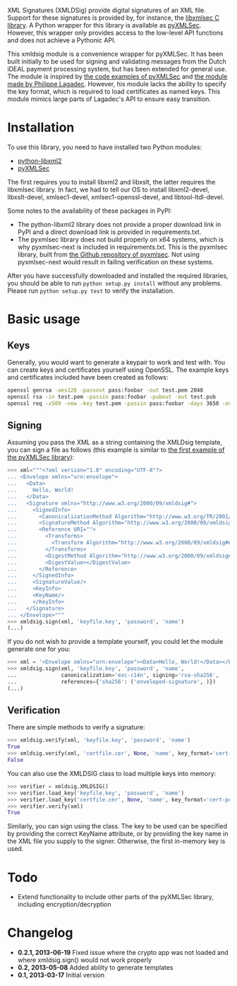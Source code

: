 XML Signatures (XMLDSig) provide digital signatures of an XML file. Support for these signatures is provided by, for instance, the [libxmlsec C library](http://www.aleksey.com/xmlsec/). A Python wrapper for this library is available as [pyXMLSec](http://pyxmlsec.labs.libre-entreprise.org/index.php?section=home). However, this wrapper only provides access to the low-level API functions and does not achieve a Pythonic API.

This xmldsig module is a convenience wrapper for pyXMLSec. It has been built initially to be used for signing and validating messages from the Dutch iDEAL payment processing system, but has been extended for general use. The module is inspired by [the code examples of pyXMLSec](http://pyxmlsec.labs.libre-entreprise.org/index.php?section=examples) and [the module made by Philippe Lagadec](http://www.decalage.info/python/pyxmldsig). However, his module lacks the ability to specify the key format, which is required to load certificates as named keys. This module mimics large parts of Lagadec's API to ensure easy transition.

Installation
============
To use this library, you need to have installed two Python modules:

* [python-libxml2](http://xmlsoft.org/python.html)
* [pyXMLSec](http://pyxmlsec.labs.libre-entreprise.org/)

The first requires you to install libxml2 and libxslt, the latter requires the libxmlsec library. In fact, we had to tell our OS to install libxml2-devel, libxslt-devel, xmlsec1-devel, xmlsec1-openssl-devel, and libtool-ltdl-devel.

Some notes to the availability of these packages in PyPI:

* The python-libxml2 library does not provide a proper download link in PyPI and a direct download link is provided in requirements.txt. 
* The pyxmlsec library does not build properly on x64 systems, which is why pyxmlsec-next is included in requirements.txt. This is the pyxmlsec library, built from [the Github repository of pyxmlsec](https://github.com/dnet/pyxmlsec). Not using pyxmlsec-next would result in failing verification on these systems.

After you have successfully downloaded and installed the required libraries, you should be able to run `python setup.py install` without any problems. Please run `python setup.py test` to verify the installation.


Basic usage
===========

Keys
----
Generally, you would want to generate a keypair to work and test with. You can create keys and certificates yourself using OpenSSL. The example keys and certificates included have been created as follows:

```bash
openssl genrsa -aes128 -passout pass:foobar -out test.pem 2048                     # private key
openssl rsa -in test.pem -passin pass:foobar -pubout -out test.pub                 # public key
openssl req -x509 -new -key test.pem -passin pass:foobar -days 3650 -out test.cer  # self-signed x509 certificate
```


Signing
-------
Assuming you pass the XML as a string containing the XMLDsig template, you can sign a file as follows (this example is similar to [the first example of the pyXMLSec library](http://pyxmlsec.labs.libre-entreprise.org/index.php?section=examples&id=1)):

```python
>>> xml="""<?xml version="1.0" encoding="UTF-8"?>
... <Envelope xmlns="urn:envelope">
...   <Data>
...     Hello, World!
...   </Data>
...   <Signature xmlns="http://www.w3.org/2000/09/xmldsig#">
...     <SignedInfo>
...       <CanonicalizationMethod Algorithm="http://www.w3.org/TR/2001/REC-xml-c14n-20010315" />
...       <SignatureMethod Algorithm="http://www.w3.org/2000/09/xmldsig#rsa-sha1" />
...       <Reference URI="">
...         <Transforms>
...           <Transform Algorithm="http://www.w3.org/2000/09/xmldsig#enveloped-signature" />
...         </Transforms>
...         <DigestMethod Algorithm="http://www.w3.org/2000/09/xmldsig#sha1" />
...         <DigestValue></DigestValue>
...       </Reference>
...     </SignedInfo>
...     <SignatureValue/>
...     <KeyInfo>
...     <KeyName/>
...     </KeyInfo>
...   </Signature>
... </Envelope>"""
>>> xmldsig.sign(xml, 'keyfile.key', 'password', 'name')
(...)
```

If you do not wish to provide a template yourself, you could let the module generate one for you:

```python
>>> xml = '<Envelope xmlns="urn:envelope"><Data>Hello, World!</Data></Envelope>'
>>> xmldsig.sign(xml, 'keyfile.key', 'password', 'name', 
...              canonicalization='exc-c14n', signing='rsa-sha256',
...              references={'sha256': ('enveloped-signature', )})
(...)
```

Verification
------------

There are simple methods to verify a signature:

```python
>>> xmldsig.verify(xml, 'keyfile.key', 'password', 'name')
True
>>> xmldsig.verify(xml, 'certfile.cer', None, 'name', key_format='cert-pem')
False
```

You can also use the XMLDSIG class to load multiple keys into memory:

```python
>>> verifier = xmldsig.XMLDSIG()
>>> verifier.load_key('keyfile.key', 'password', 'name')
>>> verifier.load_key('certfile.cer', None, 'name', key_format='cert-pem')
>>> verifier.verify(xml)
True
```

Similarly, you can sign using the class. The key to be used can be specified by providing the correct KeyName attribute, or by providing the key name in the XML file you supply to the signer. Otherwise, the first in-memory key is used.

Todo
====
* Extend functionality to include other parts of the pyXMLSec library, including encryption/decryption

Changelog
=========
* **0.2.1, 2013-06-19** Fixed issue where the crypto app was not loaded and where xmldsig.sign() would not work properly
* **0.2, 2013-05-08** Added ability to generate templates
* **0.1, 2013-03-17** Initial version